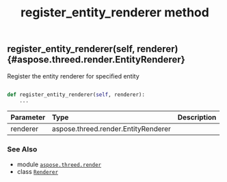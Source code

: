 ﻿---
title: register_entity_renderer method
second_title: Aspose.3D for Python via .NET API References
description: 
type: docs
weight: 60
url: /python-net/aspose.threed.render/renderer/register_entity_renderer/
is_root: false
---

## register_entity_renderer(self, renderer) {#aspose.threed.render.EntityRenderer}

Register the entity renderer for specified entity



```python

def register_entity_renderer(self, renderer):
    ...
```


| Parameter | Type | Description |
| :- | :- | :- |
| renderer | aspose.threed.render.EntityRenderer |  |



### See Also
* module [`aspose.threed.render`](../../)
* class [`Renderer`](/3d/python-net/aspose.threed.render/renderer)
